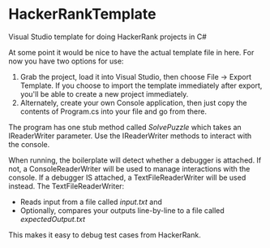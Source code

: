 # HackerRankTemplate
Visual Studio template for doing HackerRank projects in C#

At some point it would be nice to have the actual template file in here. For now you have two options for use:

1. Grab the project, load it into Visual Studio, then choose File -> Export Template. If you choose to import the template immediately
after export, you'll be able to create a new project immediately.
2. Alternately, create your own Console application, then just copy the contents of Program.cs into your file and go from there.

The program has one stub method called *SolvePuzzle* which takes an IReaderWriter parameter. Use the IReaderWriter methods to interact with the
console. 

When running, the boilerplate will detect whether a debugger is attached. If not, a ConsoleReaderWriter will be used to manage
interactions with the console. If a debugger IS attached, a TextFileReaderWriter will be used instead. The TextFileReaderWriter:
* Reads input from a file called *input.txt* and
* Optionally, compares your outputs line-by-line to a file called *expectedOutput.txt*

This makes it easy to debug test cases from HackerRank.
